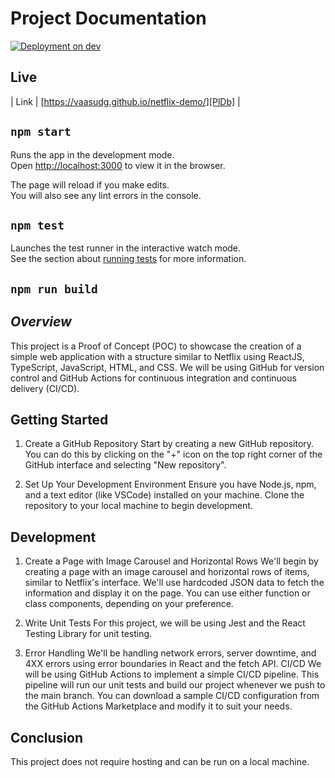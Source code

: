 # Project Documentation

[![Deployment on dev](https://github.com/vaasudg/netflix-demo/actions/workflows/workflow.dev.yml/badge.svg)](https://github.com/vaasudg/netflix-demo/actions/workflows/workflow.dev.yml)

## Live

| Link | [https://vaasudg.github.io/netflix-demo/][PlDb] |

## `npm start`

Runs the app in the development mode.\
Open [http://localhost:3000](http://localhost:3000) to view it in the browser.

The page will reload if you make edits.\
You will also see any lint errors in the console.

## `npm test`

Launches the test runner in the interactive watch mode.\
See the section about [running tests](https://facebook.github.io/create-react-app/docs/running-tests) for more information.

## `npm run build`

## _Overview_

This project is a Proof of Concept (POC) to showcase the creation of a simple web application with a structure similar to Netflix using ReactJS, TypeScript, JavaScript, HTML, and CSS. We will be using GitHub for version control and GitHub Actions for continuous integration and continuous delivery (CI/CD).

## Getting Started

1. Create a GitHub Repository
   Start by creating a new GitHub repository. You can do this by clicking on the "+" icon on the top right corner of the GitHub interface and selecting "New repository".

2. Set Up Your Development Environment
   Ensure you have Node.js, npm, and a text editor (like VSCode) installed on your machine. Clone the repository to your local machine to begin development.

## Development

1. Create a Page with Image Carousel and Horizontal Rows
   We'll begin by creating a page with an image carousel and horizontal rows of items, similar to Netflix's interface. We'll use hardcoded JSON data to fetch the information and display it on the page. You can use either function or class components, depending on your preference.

2. Write Unit Tests
   For this project, we will be using Jest and the React Testing Library for unit testing.

3. Error Handling
   We'll be handling network errors, server downtime, and 4XX errors using error boundaries in React and the fetch API. CI/CD We will be using GitHub Actions to implement a simple CI/CD pipeline. This pipeline will run our unit tests and build our project whenever we push to the main branch. You can download a sample CI/CD configuration from the GitHub Actions Marketplace and modify it to suit your needs.

## Conclusion

This project does not require hosting and can be run on a local machine.
